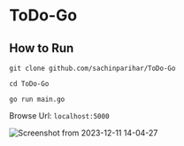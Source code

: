 # ToDo-Go

## How to Run

```
git clone github.com/sachinparihar/ToDo-Go
```

```
cd ToDo-Go
```

```
go run main.go
```

Browse Url:  ```localhost:5000```

![Screenshot from 2023-12-11 14-04-27](https://github.com/sachinparihar/ToDo-Golang/assets/94243074/17a25600-48c5-40be-8b55-2936c2b2700f)
